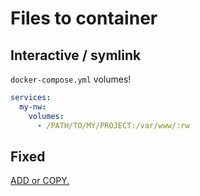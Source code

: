 # Files to container

## Interactive / symlink

`docker-compose.yml` volumes!

```yaml
services:
  my-nw:
    volumes:
      - /PATH/TO/MY/PROJECT:/var/www/:rw
```

## Fixed

[ADD or COPY.](COPY-vs-ADD.md) 
